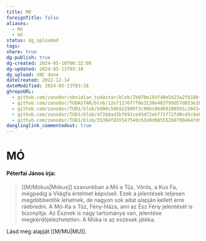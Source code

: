 ```yaml
---
title: MÓ
foreignTitle: false
aliases:
  - Mó
  - mó
status: dg_uploaded
tags: 
share: true
dg-publish: true
dg-created: 2024-05-10T00:32:00
dg-updated: 2024-05-13T03:18
dg_upload: VNC done
dateCreated: 2022-12-14
dateModified: 2024-05-13T03:18
ghrepoURL:
  - github.com/zanodor/obsidian_tudastar/blob/7b070e193f40e5d23a2f818bf803593fb05aaed9/M/M%C3%93.md
  - github.com/zanodor/TUDASTAR/blob/12e71176f7f0e3138e483799d57d853e1bed8a4e/M/M%C3%93.md
  - github.com/zanodor/TUD1/blob/b900c58b922989f3c96bc06d69188591c2041c82/M/M%C3%93.md
  - github.com/zanodor/TUD1/blob/4f2b6ad3bf691ce93d72ebf71f72fd0cd5c8eb69/M/M%C3%93.md
  - github.com/zanodor/TUD1/blob/55304f835547540c63e0d98555288790464fd9e2/M/M%C3%93.md
danglinglink_commentedout: true
---
```


# MÓ

#### Péterfai János írja:

> [[M/Mókus\|Mókus]] szavunkban a Mó a Tűz, Vörös, a Kus Fa, mégpedig a Világfa értelmet képviseli. Ezek a jelentések teljesen megdöbbentők lehetnek, de nagyon sok adat alapján kellett erre ráébredni. A Mó-Ka a Tűz, Fény-Háza, ami az Ész Fény jelentését is bizonyítja. Az Észnek is nagy tartománya van, jelentése megkérdőjelezhetetlen. A Móka is az eszesek játéka.  

Lásd még alapját [[M/MU\|MU]].  
